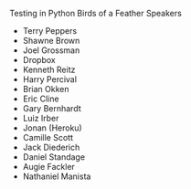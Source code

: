 
Testing in Python Birds of a Feather Speakers

- Terry Peppers
- Shawne Brown
- Joel Grossman
- Dropbox
- Kenneth Reitz
- Harry Percival
- Brian Okken
- Eric Cline
- Gary Bernhardt
- Luiz Irber
- Jonan (Heroku)
- Camille Scott
- Jack Diederich
- Daniel Standage
- Augie Fackler
- Nathaniel Manista
